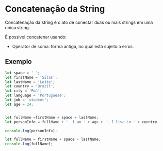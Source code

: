 # Concatenação da String
Concatenação da string é o ato de conectar duas ou mais strings em uma unica string.

É possivel concatenar usando:
- Operator de soma: forma antiga, no qual está sujeito a erros.

## Exemplo
```js
let space = ' ';
let firstName = 'Silas';
let lastName = 'Leite';
let country = 'Brazil';
let city = 'Poá';
let language = 'Portuguese';
let job = 'student';
let age = 24;


let fullName =firstName + space + lastName;
let personInfo = fullName + '. I am ' + age + '. I live in ' + country; // ES5

console.log(personInfo);

let fullName = firstName + space + lastName;
console.log(fullName);
```



